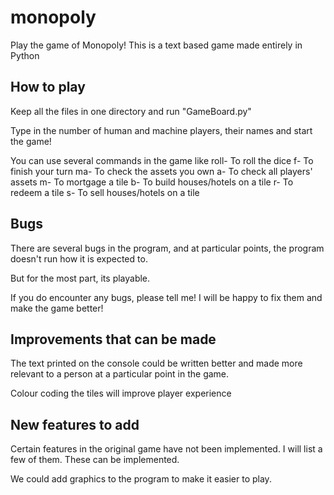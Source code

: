 # monopoly
Play the game of Monopoly!
This is a text based game made entirely in Python

## How to play
Keep all the files in one directory and run "GameBoard.py"

Type in the number of human and machine players, their names and start the game!

You can use several commands in the game like
roll-     To roll the dice
f-        To finish your turn
ma-       To check the assets you own
a-        To check all players' assets
m-        To mortgage a tile
b-        To build houses/hotels on a tile
r-        To redeem a tile
s-        To sell houses/hotels on a tile

## Bugs
There are several bugs in the program, and at particular points, the program doesn't run how it is expected to.

But for the most part, its playable.

If you do encounter any bugs, please tell me! I will be happy to fix them and make the game better!

## Improvements that can be made
The text printed on the console could be written better and made more relevant to a person at a particular point in the game.

Colour coding the tiles will improve player experience

## New features to add
Certain features in the original game have not been implemented. I will list a few of them. These can be implemented.

We could add graphics to the program to make it easier to play.
